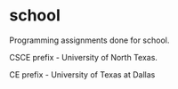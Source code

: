 school
======

Programming assignments done for school.


CSCE prefix - University of North Texas.

CE prefix - University of Texas at Dallas
